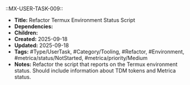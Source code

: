 ::MX-USER-TASK-009::
- **Title:** Refactor Termux Environment Status Script
- **Dependencies:** 
- **Children:** 
- **Created:** 2025-09-18
- **Updated:** 2025-09-18
- **Tags:** #Type/UserTask, #Category/Tooling, #Refactor, #Environment, #metrica/status/NotStarted, #metrica/priority/Medium
- **Notes:** Refactor the script that reports on the Termux environment status. Should include information about TDM tokens and Metrica status.